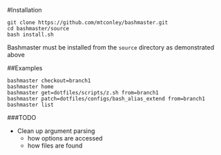 #Installation
```
git clone https://github.com/mtconley/bashmaster.git
cd bashmaster/source
bash install.sh
```

Bashmaster must be installed from the `source` directory as demonstrated above

##Examples
```
bashmaster checkout=branch1
bashmaster home
bashmaster get=dotfiles/scripts/z.sh from=branch1
bashmaster patch=dotfiles/configs/bash_alias_extend from=branch1
bashmaster list
```

###TODO
* Clean up argument parsing
    * how options are accessed
    * how files are found